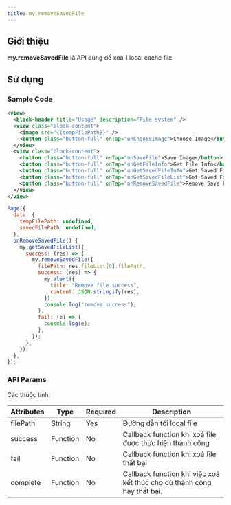 ```yaml
---
title: my.removeSavedFile
---
```


## Giới thiệu

**my.removeSavedFile** là API dùng để xoá 1 local cache file
## Sử dụng

### Sample Code

```xml
<view>
  <block-header title="Usage" description="File system" />
  <view class="block-content">
    <image src="{{tempFilePath}}" />
    <button class="button-full" onTap="onChooseImage">Choose Image</button>
  </view>
  <view class="block-content">
    <button class="button-full" onTap="onSaveFile">Save Image</button>
    <button class="button-full" onTap="onGetFileInfo">Get File Info</button>
    <button class="button-full" onTap="onGetSavedFileInfo">Get Saved File Info</button>
    <button class="button-full" onTap="onGetSavedFileList">Get Saved File List</button>
    <button class="button-full" onTap="onRemoveSavedFile">Remove Save File</button>
  </view>
</view>
```

```js
Page({
  data: {
    tempFilePath: undefined,
    savedFilePath: undefined,
  },
  onRemoveSavedFile() {
    my.getSavedFileList({
      success: (res) => {
        my.removeSavedFile({
          filePath: res.fileList[0].filePath,
          success: (res) => {
            my.alert({
              title: "Remove file success",
              content: JSON.stringify(res),
            });
            console.log("remove success");
          },
          fail: (e) => {
            console.log(e);
          },
        });
      },
    });
  },
});

```

### API Params

Các thuộc tính:

| Attributes | Type     | Required | Description                                                                    |
| ---------- | -------- | -------- | ------------------------------------------------------------------------------ |
| filePath      | String   | Yes       |  Đường dẫn tới local file                   |
| success    | Function | No       | Callback function khi xoá file được thực hiện thành công                     |
| fail       | Function | No       | Callback function khi xoá file thất bại                                      |
| complete   | Function | No       | Callback function khi việc xoá kết thúc cho dù thành công hay thất bại. |

